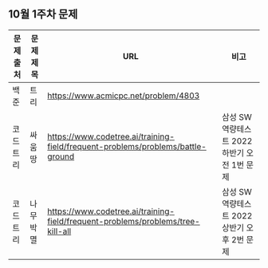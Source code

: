 ## 10월 1주차 문제

|문제 출처|문제 제목|URL|비고|
|---|---|---|---|
|백준|트리|https://www.acmicpc.net/problem/4803| |
|코드트리|싸움땅|https://www.codetree.ai/training-field/frequent-problems/problems/battle-ground|삼성 SW 역량테스트 2022 하반기 오전 1번 문제|
|코드트리|나무박멸|https://www.codetree.ai/training-field/frequent-problems/problems/tree-kill-all|삼성 SW 역량테스트 2022 상반기 오후 2번 문제|
